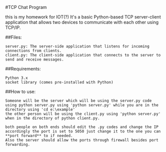 #TCP Chat Program

this is my homework for IOT(?)
It's a basic Python-based TCP server-client application that allows two devices to communicate with each other using TCP/IP.

##Files:

    server.py: The server-side application that listens for incoming connections from clients.
    client.py: The client-side application that connects to the server to send and receive messages.

##Requirements:

    Python 3.x
    socket library (comes pre-installed with Python)

##How to use:

    Someone will be the server which will be using the server.py code using python server.py using 'python server.py' while you are in the directory using 'cd e:\example'
    the other person will be using the client.py using 'python server.py' when in the directory of python client.py.

    both people on both ends should edit the .py codes and change the IP accordingly the port is set to 5050 just change it to the one you can **port forward** to if needed.
    Also the server should allow the ports through firewall besides port forwarding.


